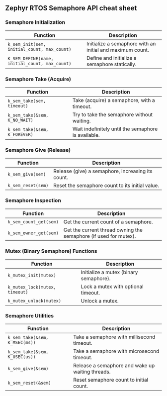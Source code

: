 ## Zephyr RTOS Semaphore API cheat sheet

### Semaphore Initialization

| Function | Description |
|----------|-------------|
| `k_sem_init(sem, initial_count, max_count)` | Initialize a semaphore with an initial and maximum count. |
| `K_SEM_DEFINE(name, initial_count, max_count)` | Define and initialize a semaphore statically. |

### Semaphore Take (Acquire)

| Function | Description |
|----------|-------------|
| `k_sem_take(sem, timeout)` | Take (acquire) a semaphore, with a timeout. |
| `k_sem_take(&sem, K_NO_WAIT)` | Try to take the semaphore without waiting. |
| `k_sem_take(&sem, K_FOREVER)` | Wait indefinitely until the semaphore is available. |

### Semaphore Give (Release)

| Function | Description |
|----------|-------------|
| `k_sem_give(sem)` | Release (give) a semaphore, increasing its count. |
| `k_sem_reset(sem)` | Reset the semaphore count to its initial value. |

### Semaphore Inspection

| Function | Description |
|----------|-------------|
| `k_sem_count_get(sem)` | Get the current count of a semaphore. |
| `k_sem_owner_get(sem)` | Get the current thread owning the semaphore (if used for mutex). |

### Mutex (Binary Semaphore) Functions

| Function | Description |
|----------|-------------|
| `k_mutex_init(mutex)` | Initialize a mutex (binary semaphore). |
| `k_mutex_lock(mutex, timeout)` | Lock a mutex with optional timeout. |
| `k_mutex_unlock(mutex)` | Unlock a mutex. |

### Semaphore Utilities

| Function | Description |
|----------|-------------|
| `k_sem_take(&sem, K_MSEC(ms))` | Take a semaphore with millisecond timeout. |
| `k_sem_take(&sem, K_USEC(us))` | Take a semaphore with microsecond timeout. |
| `k_sem_give(&sem)` | Release a semaphore and wake up waiting threads. |
| `k_sem_reset(&sem)` | Reset semaphore count to initial count. |

